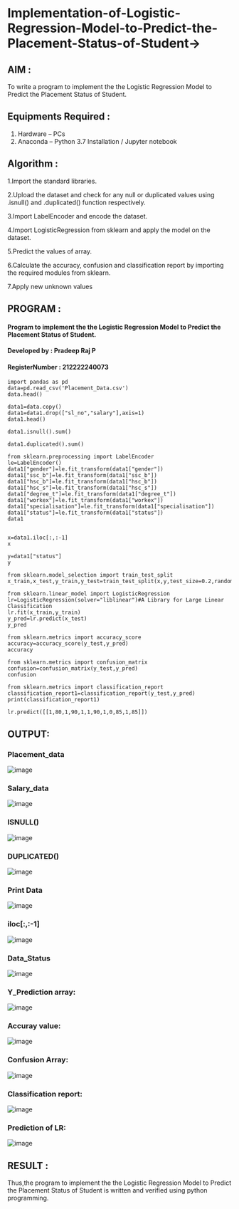 # Implementation-of-Logistic-Regression-Model-to-Predict-the-Placement-Status-of-Student->

## AIM :
To write a program to implement the the Logistic Regression Model to Predict the Placement Status of Student.

## Equipments Required :
1. Hardware – PCs
2. Anaconda – Python 3.7 Installation / Jupyter notebook

## Algorithm :

1.Import the standard libraries.

2.Upload the dataset and check for any null or duplicated values using .isnull() and .duplicated() function respectively.

3.Import LabelEncoder and encode the dataset.

4.Import LogisticRegression from sklearn and apply the model on the dataset.

5.Predict the values of array.

6.Calculate the accuracy, confusion and classification report by importing the required modules from sklearn.

7.Apply new unknown values

## PROGRAM :
#### Program to implement the the Logistic Regression Model to Predict the Placement Status of Student.
#### Developed by : Pradeep Raj P
#### RegisterNumber : 212222240073
```
import pandas as pd
data=pd.read_csv('Placement_Data.csv')
data.head()

data1=data.copy()
data1=data1.drop(["sl_no","salary"],axis=1)
data1.head()

data1.isnull().sum()

data1.duplicated().sum()

from sklearn.preprocessing import LabelEncoder
le=LabelEncoder()
data1["gender"]=le.fit_transform(data1["gender"])
data1["ssc_b"]=le.fit_transform(data1["ssc_b"])
data1["hsc_b"]=le.fit_transform(data1["hsc_b"])
data1["hsc_s"]=le.fit_transform(data1["hsc_s"])
data1["degree_t"]=le.fit_transform(data1["degree_t"])
data1["workex"]=le.fit_transform(data1["workex"])
data1["specialisation"]=le.fit_transform(data1["specialisation"])
data1["status"]=le.fit_transform(data1["status"])
data1


x=data1.iloc[:,:-1]
x

y=data1["status"]
y

from sklearn.model_selection import train_test_split
x_train,x_test,y_train,y_test=train_test_split(x,y,test_size=0.2,random_state=0)

from sklearn.linear_model import LogisticRegression
lr=LogisticRegression(solver="liblinear")#A Library for Large Linear Classification
lr.fit(x_train,y_train)
y_pred=lr.predict(x_test)
y_pred

from sklearn.metrics import accuracy_score
accuracy=accuracy_score(y_test,y_pred)
accuracy

from sklearn.metrics import confusion_matrix
confusion=confusion_matrix(y_test,y_pred)
confusion

from sklearn.metrics import classification_report
classification_report1=classification_report(y_test,y_pred)
print(classification_report1)

lr.predict([[1,80,1,90,1,1,90,1,0,85,1,85]])
```
## OUTPUT:

### Placement_data
![image](https://github.com/Pradeeppachiyappan/Implementation-of-Logistic-Regression-Model-to-Predict-the-Placement-Status-of-Student/assets/118707347/2d30f6e7-146a-4759-b90e-6e50676a2bc8)

### Salary_data
![image](https://github.com/Pradeeppachiyappan/Implementation-of-Logistic-Regression-Model-to-Predict-the-Placement-Status-of-Student/assets/118707347/0d52c60f-4712-4e31-bdac-8ab2b3229c47)

### ISNULL()
![image](https://github.com/Pradeeppachiyappan/Implementation-of-Logistic-Regression-Model-to-Predict-the-Placement-Status-of-Student/assets/118707347/b9f45afa-0d93-421f-9d73-d3fc072250e6)

### DUPLICATED()
![image](https://github.com/Pradeeppachiyappan/Implementation-of-Logistic-Regression-Model-to-Predict-the-Placement-Status-of-Student/assets/118707347/dcf0bf6e-543f-41d2-82f8-2cb93777173e)

### Print Data
![image](https://github.com/Pradeeppachiyappan/Implementation-of-Logistic-Regression-Model-to-Predict-the-Placement-Status-of-Student/assets/118707347/4659883d-f53a-4d4d-8183-8b36cd480d45)

### iloc[:,:-1]
![image](https://github.com/Pradeeppachiyappan/Implementation-of-Logistic-Regression-Model-to-Predict-the-Placement-Status-of-Student/assets/118707347/dd8c3742-8749-4cac-ad58-cdf86433b80b)

### Data_Status
![image](https://github.com/Pradeeppachiyappan/Implementation-of-Logistic-Regression-Model-to-Predict-the-Placement-Status-of-Student/assets/118707347/af901a2d-25fe-493e-9d6c-ec33cbf23e90)

### Y_Prediction array:
![image](https://github.com/Pradeeppachiyappan/Implementation-of-Logistic-Regression-Model-to-Predict-the-Placement-Status-of-Student/assets/118707347/50a32c48-d67d-49ab-9e0c-20140d857436)

### Accuray value:
![image](https://github.com/Pradeeppachiyappan/Implementation-of-Logistic-Regression-Model-to-Predict-the-Placement-Status-of-Student/assets/118707347/77b946f3-a6b2-4a98-8566-ca6878cacad6)

### Confusion Array:
![image](https://github.com/Pradeeppachiyappan/Implementation-of-Logistic-Regression-Model-to-Predict-the-Placement-Status-of-Student/assets/118707347/7edbb883-e626-428b-9648-e8726cb252e5)

### Classification report:
![image](https://github.com/Pradeeppachiyappan/Implementation-of-Logistic-Regression-Model-to-Predict-the-Placement-Status-of-Student/assets/118707347/05e10820-342d-4c64-b51d-c73795e46d92)

### Prediction of LR:
![image](https://github.com/Pradeeppachiyappan/Implementation-of-Logistic-Regression-Model-to-Predict-the-Placement-Status-of-Student/assets/118707347/05562708-e9ca-43a3-8981-a5834e4a2948)


## RESULT :
Thus,the program to implement the the Logistic Regression Model to Predict the Placement Status of Student is written and verified using python programming.
